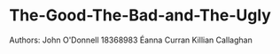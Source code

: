 # The-Good-The-Bad-and-The-Ugly

Authors: John O'Donnell  18368983
         Éanna Curran
         Killian Callaghan
